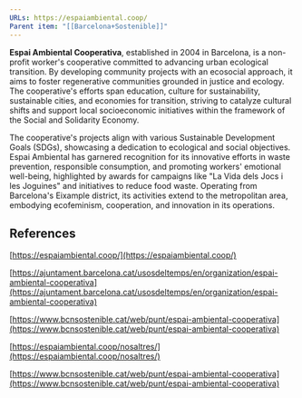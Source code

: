 ```yaml
---
URLs: https://espaiambiental.coop/
Parent item: "[[Barcelona+Sostenible]]"
---
```

**Espai Ambiental Cooperativa**, established in 2004 in Barcelona, is a non-profit worker's cooperative committed to advancing urban ecological transition. By developing community projects with an ecosocial approach, it aims to foster regenerative communities grounded in justice and ecology. The cooperative's efforts span education, culture for sustainability, sustainable cities, and economies for transition, striving to catalyze cultural shifts and support local socioeconomic initiatives within the framework of the Social and Solidarity Economy.

The cooperative's projects align with various Sustainable Development Goals (SDGs), showcasing a dedication to ecological and social objectives. Espai Ambiental has garnered recognition for its innovative efforts in waste prevention, responsible consumption, and promoting workers' emotional well-being, highlighted by awards for campaigns like "La Vida dels Jocs i les Joguines" and initiatives to reduce food waste. Operating from Barcelona's Eixample district, its activities extend to the metropolitan area, embodying ecofeminism, cooperation, and innovation in its operations.

## References

[https://espaiambiental.coop/](https://espaiambiental.coop/)

[https://ajuntament.barcelona.cat/usosdeltemps/en/organization/espai-ambiental-cooperativa](https://ajuntament.barcelona.cat/usosdeltemps/en/organization/espai-ambiental-cooperativa)

[https://www.bcnsostenible.cat/web/punt/espai-ambiental-cooperativa](https://www.bcnsostenible.cat/web/punt/espai-ambiental-cooperativa)

[https://espaiambiental.coop/nosaltres/](https://espaiambiental.coop/nosaltres/)

[https://www.bcnsostenible.cat/web/punt/espai-ambiental-cooperativa](https://www.bcnsostenible.cat/web/punt/espai-ambiental-cooperativa)